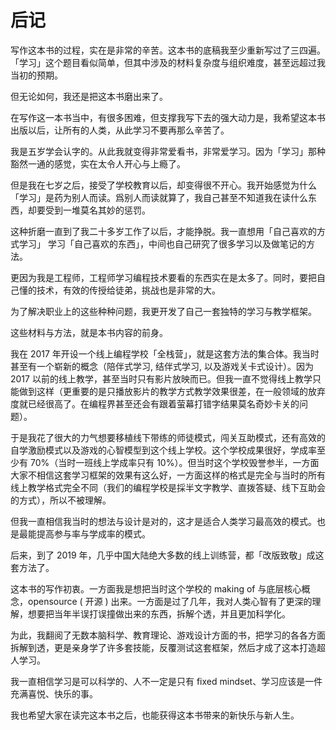 # 后记

写作这本书的过程，实在是非常的辛苦。这本书的底稿我至少重新写过了三四遍。「学习」这个题目看似简单，但其中涉及的材料复杂度与组织难度，甚至远超过我当初的预期。

但无论如何，我还是把这本书磨出来了。

在写作这一本书当中，有很多困难，但支撑我写下去的强大动力是，我希望这本书出版以后，让所有的人类，从此学习不要再那么辛苦了。

我是五岁学会认字的。从此我就变得非常爱看书，非常爱学习。因为「学习」那种豁然一通的感觉，实在太令人开心与上瘾了。

但是我在七岁之后，接受了学校教育以后，却变得很不开心。我开始感觉为什么「学习」是药为别人而读。爲别人而读就算了，我自己甚至不知道我在读什么东西，却要受到一堆莫名其妙的惩罚。

这种折磨一直到了我二十多岁工作了以后，才能挣脱。我一直想用「自己喜欢的方式学习」 学习「自己喜欢的东西」，中间也自己研究了很多学习以及做笔记的方法。

更因为我是工程师，工程师学习编程技术要看的东西实在是太多了。同时，要把自己懂的技术，有效的传授给徒弟，挑战也是非常的大。

为了解决职业上的这些种种问题，我更开发了自己一套独特的学习与教学框架。

这些材料与方法，就是本书内容的前身。

我在 2017 年开设一个线上编程学校「全栈营」，就是这套方法的集合体。我当时甚至有一个崭新的概念（陪伴式学习, 结伴式学习, 以及游戏关卡式设计）。因为 2017 以前的线上教学，甚至当时只有影片放映而已。但我一直不觉得线上教学只能做到这样（更重要的是只播放影片的教学方式教学效果很差，在一般领域的放弃度就已经很高了。在编程界甚至还会有跟着萤幕打错字结果莫名奇妙卡关的问题）。

于是我花了很大的力气想要移植线下带练的师徒模式，闯关互助模式，还有高效的自学激励模式以及游戏的心智模型到这个线上学校。这个学校成果很好，学成率至少有 70%（当时一班线上学成率只有 10%）。但当时这个学校毁誉参半，一方面大家不相信这套学习框架的效果有这么好，一方面这样的格式是完全与当时的所有线上教学格式完全不同（我们的编程学校是採半文字教学、直拨答疑、线下互助会的方式），所以不被理解。

但我一直相信我当时的想法与设计是对的，这才是适合人类学习最高效的模式。也是最能提高参与率与学成率的模式。

后来，到了 2019 年，几乎中国大陆绝大多数的线上训练营，都「改版致敬」成这套方法了。

这本书的写作初衷。一方面我是想把当时这个学校的 making of 与底层核心概念，opensource ( 开源 ) 出来。一方面是过了几年，我对人类心智有了更深的理解，想要把当年半误打误撞做出来的东西，拆解个透，并且更加科学化。

为此，我翻阅了无数本脑科学、教育理论、游戏设计方面的书，把学习的各各方面拆解到透，更是亲身学了许多套技能，反覆测试这套框架，然后才成了这本打造超人学习。

我一直相信学习是可以科学的、人不一定是只有 fixed mindset、学习应该是一件充满喜悦、快乐的事。

我也希望大家在读完这本书之后，也能获得这本书带来的新快乐与新人生。
